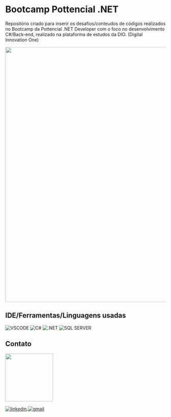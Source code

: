 # Bootcamp Pottencial .NET

Repositório criado para inserir os desafios/conteudos de códigos realizados no Bootcamp da Pottencial .NET Developer com o foco no desenvolvimento C#/Back-end, realizado na plataforma de estudos da DIO. (Digital Innovation One)

<p align="center">
  <img src="https://user-images.githubusercontent.com/99850507/205508515-3a1e5d29-0c47-4e22-909f-c803996be7eb.png" width=800px>
</p>


## IDE/Ferramentas/Linguagens usadas

![VSCODE](https://img.shields.io/badge/Visual_Studio_Code-0078D4?style=for-the-badge&logo=visual%20studio%20code&logoColor=white)
![C#](https://img.shields.io/badge/C%23-239120?style=for-the-badge&logo=c-sharp&logoColor=white)
![.NET](https://img.shields.io/badge/.NET-512BD4?style=for-the-badge&logo=dotnet&logoColor=white)
![SQL SERVER](https://img.shields.io/badge/Microsoft%20SQL%20Server-CC2927?style=for-the-badge&logo=microsoft%20sql%20server&logoColor=white)

## Contato

<p>
  <img src="https://user-images.githubusercontent.com/99850507/205509552-a82a0c9f-09eb-49bf-9f1a-610fa28fb38c.png" width=150px>
</p>

<a href="https://www.linkedin.com/in/joão-pedro-maria-bb04231b3/" target="_blank">
  <img align="center" src="https://img.shields.io/badge/LinkedIn-0077B5?style=for-the-badge&logo=linkedin&logoColor=white" alt="linkedin"/>
</a> <a href="mailto:joaopedromaria182@gmail.com" target="_blank">
  <img align="center" src="https://img.shields.io/badge/Gmail-D14836?style=for-the-badge&logo=gmail&logoColor=white" alt="gmail"/>
</a>






